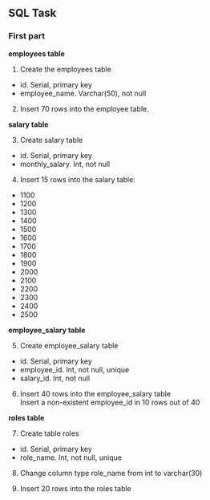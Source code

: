 ## SQL Task

### First part

**employees table**  

1. Create the employees table  
- id. Serial, primary key  
- employee_name. Varchar(50), not null  

2. Insert 70 rows into the employee table.  

**salary table**  

3. Create salary table  
- id. Serial, primary key  
- monthly_salary. Int, not null  

4. Insert 15 rows into the salary table:  
- 1100
- 1200
- 1300
- 1400
- 1500
- 1600
- 1700
- 1800
- 1900
- 2000
- 2100
- 2200
- 2300
- 2400
- 2500

**employee_salary table**  

5. Create employee_salary table  
- id. Serial, primary key  
- employee_id. Int, not null, unique  
- salary_id. Int, not null  

6. Insert 40 rows into the employee_salary table  
Insert a non-existent employee_id in 10 rows out of 40  

**roles table**  

7. Create table roles
- id. Serial, primary key
- role_name. Int, not null, unique  

8. Change column type role_name from int to varchar(30)  

9. Insert 20 rows into the roles table  

